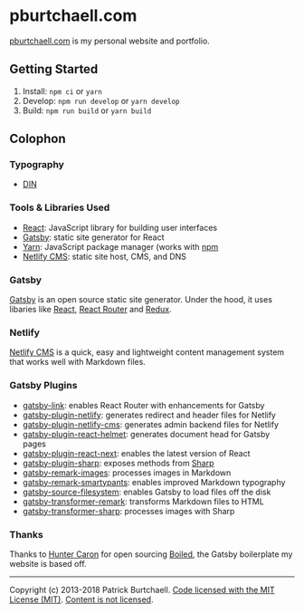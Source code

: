 [home]: https://pburtchaell.com
[react]: https://reactjs.org/
[react-router]: https://reacttraining.com/react-router/
[redux]: http://redux.js.org/
[gatsby]: https://www.gatsbyjs.org/
[netlify-cms]: https://www.netlifycms.org/
[npm]: http://npmjs.org/
[yarn]: https://yarnpkg.com/en/
[din]: https://

# pburtchaell.com

[pburtchaell.com][home] is my personal website and portfolio.

## Getting Started

1. Install: `npm ci` or `yarn`
2. Develop: `npm run develop` or `yarn develop`
3. Build: `npm run build` or `yarn build`

## Colophon

### Typography

- [DIN][din]

### Tools & Libraries Used

- [React][react]: JavaScript library for building user interfaces
- [Gatsby][gatsby]: static site generator for React
- [Yarn][yarn]: JavaScript package manager (works with [npm][npm]
- [Netlify CMS][netlify-cms]: static site host, CMS, and DNS

### Gatsby

[Gatsby][gatsby] is an open source static site generator. Under the hood, it uses libaries like [React][react], [React Router][react-router] and [Redux][redux].

### Netlify

[Netlify CMS][netlify-cms] is a quick, easy and lightweight content management system that works well with Markdown files.

### Gatsby Plugins

- [gatsby-link][1]: enables React Router with enhancements for Gatsby
- [gatsby-plugin-netlify][2]: generates redirect and header files for Netlify
- [gatsby-plugin-netlify-cms][3]: generates admin backend files for Netlify
- [gatsby-plugin-react-helmet][4]: generates document head for Gatsby pages
- [gatsby-plugin-react-next][5]: enables the latest version of React
- [gatsby-plugin-sharp][6]: exposes methods from [Sharp](https://github.com/lovell/sharp)
- [gatsby-remark-images][7]: processes images in Markdown
- [gatsby-remark-smartypants][8]: enables improved Markdown typography
- [gatsby-source-filesystem][9]: enables Gatsby to load files off the disk
- [gatsby-transformer-remark][10]: transforms Markdown files to HTML
- [gatsby-transformer-sharp][11]: processes images with Sharp

[1]: https://www.npmjs.com/package/gatsby-link
[2]: https://www.npmjs.com/package/gatsby-plugin-netlify
[3]: https://www.npmjs.com/package/gatsby-plugin-netlify-cms
[4]: https://www.npmjs.com/package/gatsby-plugin-react-helmet
[5]: https://www.npmjs.com/package/gatsby-plugin-react-next
[6]: https://www.npmjs.com/package/gatsby-plugin-sharp
[7]: https://www.npmjs.com/package/gatsby-remark-images
[8]: https://www.npmjs.com/package/gatsby-remark-smartypants
[9]: https://www.npmjs.com/package/gatsby-source-filesystem
[10]: https://www.npmjs.com/package/gatsby-transformer-remark
[11]: https://www.npmjs.com/package/gatsby-transformer-sharp

### Thanks

Thanks to [Hunter Caron](https://github.com/huntercaron) for open sourcing [Boiled](https://github.com/huntercaron/boiled), the Gatsby boilerplate my website is based off.

---
Copyright (c) 2013-2018 Patrick Burtchaell.
[Code licensed with the MIT License (MIT)](/CODE-LICENSE).
[Content is not licensed](/CONTENT-LICENSE).
